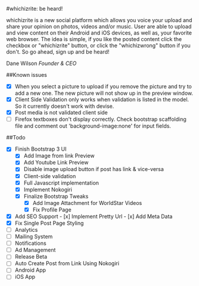 #whichizrite: be heard!

whichizrite is a new social platform which allows you voice your upload and share your opinion on photos, videos and/or music. User are able to upload and view content on their Android and iOS devices, as well as, your favorite web browser. The idea is simple, if you like the posted content click the checkbox or "whichizrite" button, or click the "whichizwrong" button if you don't. So go ahead, sign up and be heard!

Dane Wilson
*Founder & CEO*

##Known issues
- [x] When you select a picture to upload if you remove the picture and try to add a new one. The new picture will not show up in the preview window.
- [x] Client Side Validation only works when validation is listed in the model. So it currently doesn't work with devise.
- [x] Post media is not validated client side
- [ ] Firefox textboxes don't display correctly. Check bootstrap scaffolding file and comment out 'background-image:none' for input fields.

##Todo
- [x] Finish Bootstrap 3 UI
	- [x] Add Image from link Preview
	- [x] Add Youtube Link Preview
	- [x] Disable image upload button if post has link & vice-versa
	- [x] Client-side validation
	- [x] Full Javascript implementation
	- [x] Implement Nokogiri
	- [x] Finalize Bootstrap Tweaks
		- [x] Add Image Attachment for WorldStar Videos
		- [x] Fix Profile Page
- [x] Add SEO Support
		- [x] Implement Pretty Url
		- [x] Add Meta Data
- [x] Fix Single Post Page Styling
- [ ] Analytics
- [ ] Mailing System
- [ ] Notifications
- [ ] Ad Management
- [ ] Release Beta
- [ ] Auto Create Post from Link Using Nokogiri
- [ ] Android App
- [ ] iOS App